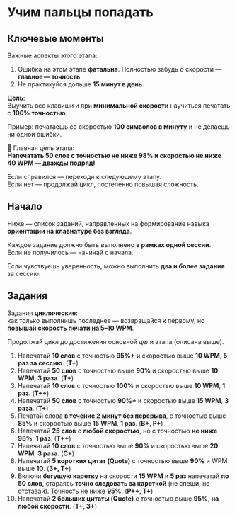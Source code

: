  # Учим пальцы попадать
 
 ## Ключевые моменты  
 
 Важные аспекты этого этапа:  
 
 1. Ошибка на этом этапе **фатальна**. Полностью забудь о скорости — **главное — точность**.  
 2. Не практикуйся дольше **15 минут в день**.  
 
 **Цель**:  
 Выучить все клавиши и при **минимальной скорости** научиться печатать с **100% точностью**.  
 
 Пример: печатаешь со скоростью **100 символов в минуту** и не делаешь ни одной ошибки.  
 
 📌 Главная цель этапа:  
 **Напечатать 50 слов с точностью не ниже 98% и скоростью не ниже 40 WPM — дважды подряд!**  
 
 Если справился — переходи к следующему этапу.  
 Если нет — продолжай цикл, постепенно повышая сложность.  
 
 ## Начало  
 
 Ниже — список заданий, направленных на формирование навыка **ориентации на клавиатуре без взгляда**.  
 
 Каждое задание должно быть выполнено **в рамках одной сессии**.  
 Если не получилось — начинай с начала.  
 
 Если чувствуешь уверенность, можно выполнить **два и более задания** за сессию.  
 
 ## Задания  
 
 Задания **циклические**:  
 как только выполнишь последнее — возвращайся к первому, но **повышай скорость печати на 5–10 WPM**.  
 
 Продолжай цикл до достижения основной цели этапа (описана выше).  
 
 1. Напечатай **10 слов** с точностью **95%+** и скоростью выше **10 WPM**, **5 раз за сессию**. (**Т+**)  
 2. Напечатай **50 слов** с точностью выше **90%** и скоростью выше **10 WPM**, **3 раза**. (**Т+**)  
 3. Напечатай **10 слов** с точностью **100%** и скоростью выше **10 WPM**, **1 раз**. (**Т++**)  
 4. Напечатай **50 слов** с точностью **90%+** и скоростью выше **15 WPM**, **3 раза**. (**Т+**)  
 5. Печатай слова **в течение 2 минут без перерыва**, с точностью выше **85%** и скоростью выше **15 WPM**, **1 раз**. (**В+, Р+**)  
 6. Напечатай **25 слов** с **любой скоростью**, но с точностью **не ниже 98%**, **1 раз**. (**Т++**)  
 7. Напечатай **10 слов** с точностью выше **90%** и скоростью выше **20 WPM**, **3 раза**. (**C+**)  
 8. Напечатай **5 коротких цитат (Quote)** с точностью выше **90%** и WPM выше **10**. (**З+, Т+**)  
 9. Включи **бегущую каретку** на скорости **15 WPM** и **5 раз** напечатай **по 50 слов**, стараясь **точно следовать за кареткой** (не спеши, не отставай). Точность не ниже **95%**. (**Р++, Т+**)  
 10. Напечатай **2 больших цитаты (Quote)** с точностью выше **95%**, **на любой скорости**. (**Т+, З+**)  
